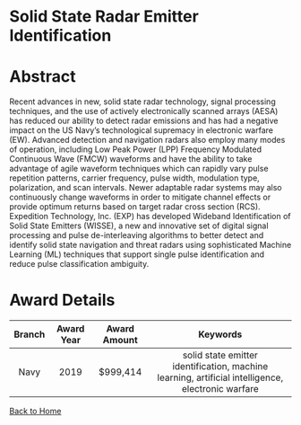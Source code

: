 
Solid State Radar Emitter Identification
========================================

# Abstract


Recent advances in new, solid state radar technology, signal processing techniques, and the use of actively electronically scanned arrays (AESA) has reduced our ability to detect radar emissions and has had a negative impact on the US Navy’s technological supremacy in electronic warfare (EW). Advanced detection and navigation radars also employ many modes of operation, including Low Peak Power (LPP) Frequency Modulated Continuous Wave (FMCW) waveforms and have the ability to take advantage of agile waveform techniques which can rapidly vary pulse repetition patterns, carrier frequency, pulse width, modulation type, polarization, and scan intervals. Newer adaptable radar systems may also continuously change waveforms in order to mitigate channel effects or provide optimum returns based on target radar cross section (RCS). Expedition Technology, Inc. (EXP) has developed Wideband Identification of Solid State Emitters (WISSE), a new and innovative set of digital signal processing and pulse de-interleaving algorithms to better detect and identify solid state navigation and threat radars using sophisticated Machine Learning (ML) techniques that support single pulse identification and reduce pulse classification ambiguity.  

# Award Details

|Branch|Award Year|Award Amount|Keywords|
| :---: | :---: | :---: | :---: |
|Navy|2019|$999,414|solid state emitter identification, machine learning, artificial intelligence, electronic warfare|
  
  


[Back to Home](https://github.com/chrischow/dod_sbir_awards#1940)